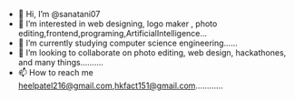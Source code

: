 - 👋 Hi, I’m @sanatani07
- 👀 I’m interested in web designing, logo maker , photo editing,frontend,programing,ArtificialIntelligence...
- 🌱 I’m currently studying computer science engineering......
- 💞️ I’m looking to collaborate on photo editing, web design, hackathones, and many things..........
- 📫 How to reach me heelpatel216@gmail.com,hkfact151@gmail.com............

<!---
sanatani07/sanatani07 is a ✨ special ✨ repository because its `README.md` (this file) appears on your GitHub profile.
You can click the Preview link to take a look at your changes.
--->
